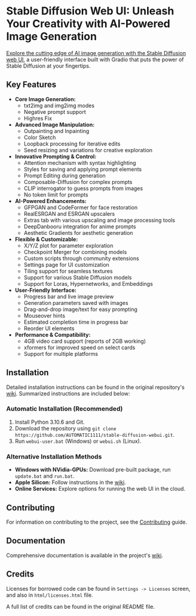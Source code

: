 # Stable Diffusion Web UI: Unleash Your Creativity with AI-Powered Image Generation

[Explore the cutting edge of AI image generation with the Stable Diffusion web UI](https://github.com/AUTOMATIC1111/stable-diffusion-webui), a user-friendly interface built with Gradio that puts the power of Stable Diffusion at your fingertips.

## Key Features

*   **Core Image Generation:**
    *   txt2img and img2img modes
    *   Negative prompt support
    *   Highres Fix
*   **Advanced Image Manipulation:**
    *   Outpainting and Inpainting
    *   Color Sketch
    *   Loopback processing for iterative edits
    *   Seed resizing and variations for creative exploration
*   **Innovative Prompting & Control:**
    *   Attention mechanism with syntax highlighting
    *   Styles for saving and applying prompt elements
    *   Prompt Editing during generation
    *   Composable-Diffusion for complex prompts
    *   CLIP interrogator to guess prompts from images
    *   No token limit for prompts
*   **AI-Powered Enhancements:**
    *   GFPGAN and CodeFormer for face restoration
    *   RealESRGAN and ESRGAN upscalers
    *   Extras tab with various upscaling and image processing tools
    *   DeepDanbooru integration for anime prompts
    *   Aesthetic Gradients for aesthetic generation
*   **Flexible & Customizable:**
    *   X/Y/Z plot for parameter exploration
    *   Checkpoint Merger for combining models
    *   Custom scripts through community extensions
    *   Settings page for UI customization
    *   Tiling support for seamless textures
    *   Support for various Stable Diffusion models
    *   Support for Loras, Hypernetworks, and Embeddings
*   **User-Friendly Interface:**
    *   Progress bar and live image preview
    *   Generation parameters saved with images
    *   Drag-and-drop image/text for easy prompting
    *   Mouseover hints
    *   Estimated completion time in progress bar
    *   Reorder UI elements
*   **Performance & Compatibility:**
    *   4GB video card support (reports of 2GB working)
    *   xformers for improved speed on select cards
    *   Support for multiple platforms

## Installation

Detailed installation instructions can be found in the original repository's [wiki](https://github.com/AUTOMATIC1111/stable-diffusion-webui/wiki). Summarized instructions are included below:

### Automatic Installation (Recommended)

1.  Install Python 3.10.6 and Git.
2.  Download the repository using `git clone https://github.com/AUTOMATIC1111/stable-diffusion-webui.git`.
3.  Run `webui-user.bat` (Windows) or `webui.sh` (Linux).

### Alternative Installation Methods

*   **Windows with NVidia-GPUs:** Download pre-built package, run `update.bat` and `run.bat`.
*   **Apple Silicon:** Follow instructions in the [wiki](https://github.com/AUTOMATIC1111/stable-diffusion-webui/wiki/Installation-on-Apple-Silicon).
*   **Online Services:** Explore options for running the web UI in the cloud.

## Contributing

For information on contributing to the project, see the [Contributing](https://github.com/AUTOMATIC1111/stable-diffusion-webui/wiki/Contributing) guide.

## Documentation

Comprehensive documentation is available in the project's [wiki](https://github.com/AUTOMATIC1111/stable-diffusion-webui/wiki).

## Credits

Licenses for borrowed code can be found in `Settings -> Licenses` screen, and also in `html/licenses.html` file.

A full list of credits can be found in the original README file.